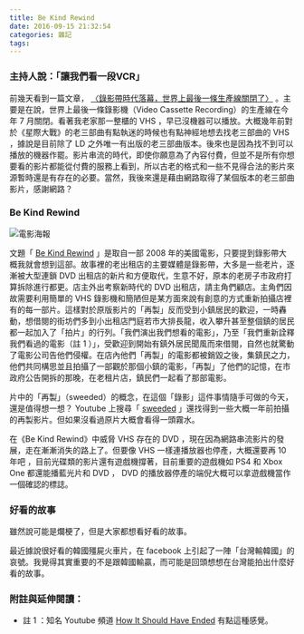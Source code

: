 ```yaml
---
title: Be Kind Rewind
date: 2016-09-15 21:32:54
categories: 雜記
tags:
---
```


### 主持人說：「讓我們看一段VCR」

前幾天看到一篇文章， [〈錄影帶時代落幕，世界上最後一條生產線關閉了〉](https://theinitium.com/article/20160910-dailynews-last-vrc-maker/) 。主要是在說，世界上最後一條錄影機（Video Cassette Recording）的生產線在今年 7 月關閉。看著我老家那一整櫃的 VHS ，早已沒機器可以播放。大概幾年前對於《星際大戰》的老三部曲有點執迷的時候也有點神經地想去找老三部曲的 VHS ，據說是目前除了 LD 之外唯一有出版的老三部曲版本。後來也是因為找不到可以播放的機器作罷。影片串流的時代，即使你願意為了內容付費，但並不是所有你想要看的影片都能從付費的服務上看到，所以古老的格式和一些不見得合法的影片來源暫時還是有存在的必要。當然，我後來還是藉由網路取得了某個版本的老三部曲影片，感謝網路？


### Be Kind Rewind

![電影海報](https://c7.staticflickr.com/9/8485/29662139326_a6cc937d0f.jpg)

文題「 [Be Kind Rewind](https://en.wikipedia.org/wiki/Be_Kind_Rewind) 」是取自一部 2008 年的美國電影，只要提到錄影帶大概我就會想到這部。故事裡的老出租店的主要媒體是錄影帶，大多是一些老片，逐漸被大型連鎖 DVD 出租店的新片和方便取代，生意不好，原本的老房子市政府打算拆除進行都更。店主外出考察新時代的 DVD 出租店，請主角們顧店。主角們因故需要利用簡單的 VHS 錄影機和簡陋但是某方面來說有創意的方式重新拍攝店裡有的每一部片。這樣對於原版影片的「再製」反而受到小鎮居民的歡迎，一時轟動，想借閱的街坊們多到小出租店門庭若市大排長龍，收入攀升甚至整個鎮的居民都一起加入了「拍片」的行列。「我們演出我們想看的電影」，乃至「我們重新詮釋我們看過的電影（註 1 ）」，受歡迎到開始有鎮外居民聞風而來借閱，自然也就驚動了電影公司告他們侵權。在店內他們「再製」的電影都被銷毀之後，集鎮民之力，他們共同構思並且拍攝了一部觀於那個小鎮的電影，「再製」了他們的記憶，在市政府公告開拆的那晚，在老租片店，鎮民們一起看了那部電影。

片中的「再製」（sweeded）的概念，在這個「錄影」這件事情隨手可做的今天，還是值得想一想？ Youtube 上搜尋「 [sweeded](https://www.youtube.com/results?search_query=sweeded) 」還找得到一些大概一年前拍攝的再製影片。但如果沒看過原片大概會看得一頭霧水。

在《Be Kind Rewind》中威脅 VHS 存在的 DVD ，現在因為網路串流影片的發展，走在漸漸消失的路上了。但要像 VHS 一樣連播放器也停產，大概還要再 10 年吧 ，目前光碟類的影片還有遊戲機撐著，目前重要的遊戲機如 PS4 和 Xbox One 都還能播藍光片和 DVD ， DVD 的播放器停產的端倪大概可以拿遊戲機當作一個確認的標誌。


### 好看的故事

雖然說可能是爛梗了，但是大家都想看好看的故事。

最近據說很好看的韓國殭屍火車片，在 facebook 上引起了一陣「台灣輸韓國」的哀號。我覺得其實重要的不是跟韓國輸贏，而可能是回頭想想在台灣能拍出什麼好看的故事。


### 附註與延伸閱讀：
- 註 1 ：知名 Youtube 頻道 [How It Should Have Ended](https://www.youtube.com/user/HISHEdotcom) 有點這種感覺。

